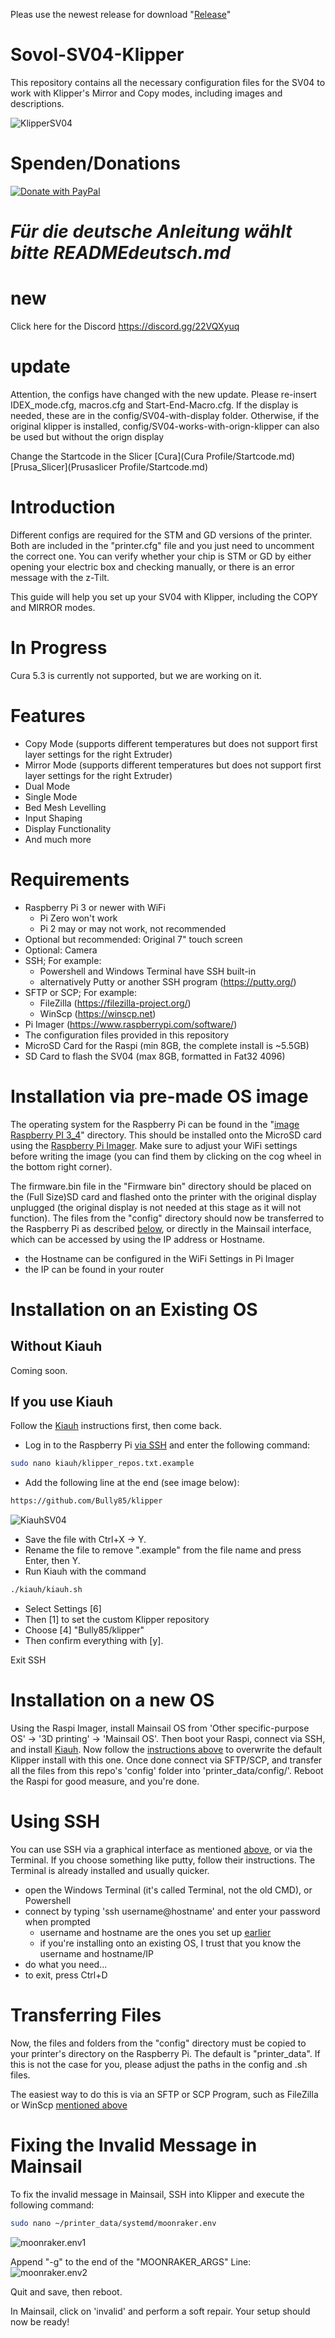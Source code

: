 Pleas use the newest release for download "[Release](https://github.com/Bully85/Sovol-SV04-Klipper/releases)"

# Sovol-SV04-Klipper
This repository contains all the necessary configuration files for the SV04 to work with Klipper's Mirror and Copy modes, including images and descriptions.

![KlipperSV04](docs/img/sv04klipper.png)

# Spenden/Donations

[![Donate with PayPal](https://raw.githubusercontent.com/stefan-niedermann/paypal-donate-button/master/paypal-donate-button.png)](https://www.paypal.com/donate/?hosted_button_id=L85ULXXQKALP6)

# _Für die deutsche Anleitung wählt bitte READMEdeutsch.md_

# new
Click here for the Discord https://discord.gg/22VQXyuq
# update
Attention, the configs have changed with the new update. Please re-insert IDEX_mode.cfg, macros.cfg and Start-End-Macro.cfg. If the display is needed, these are in the config/SV04-with-display folder. Otherwise, if the original klipper is installed, config/SV04-works-with-orign-klipper can also be used but without the orign display

Change the Startcode in the Slicer [Cura](Cura Profile/Startcode.md) [Prusa_Slicer](Prusaslicer Profile/Startcode.md)
# Introduction

Different configs are required for the STM and GD versions of the printer.
Both are included in the "printer.cfg" file and you just need to uncomment the correct one.
You can verify whether your chip is STM or GD by either opening your electric box and checking manually, or there is an error message with the z-Tilt.

This guide will help you set up your SV04 with Klipper, including the COPY and MIRROR modes.


# In Progress

Cura 5.3 is currently not supported, but we are working on it.


# Features

- Copy Mode (supports different temperatures but does not support first layer settings for the right Extruder)
- Mirror Mode (supports different temperatures but does not support first layer settings for the right Extruder)
- Dual Mode
- Single Mode
- Bed Mesh Levelling
- Input Shaping
- Display Functionality
- And much more


# Requirements

- Raspberry Pi 3 or newer with WiFi
    - Pi Zero won't work 
    - Pi 2 may or may not work, not recommended
- Optional but recommended: Original 7" touch screen
- Optional: Camera
- SSH; For example:
    - Powershell and Windows Terminal have SSH built-in
    - alternatively Putty or another SSH program (https://putty.org/)
- SFTP or SCP; For example:
    - FileZilla (https://filezilla-project.org/)
    - WinScp (https://winscp.net)
- Pi Imager (https://www.raspberrypi.com/software/)
- The configuration files provided in this repository
- MicroSD Card for the Raspi (min 8GB, the complete install is ~5.5GB)
- SD Card to flash the SV04 (max 8GB, formatted in Fat32 4096)


# Installation via pre-made OS image

The operating system for the Raspberry Pi can be found in the "[image Raspberry PI 3_4](https://drive.google.com/drive/folders/1rZepxzwUR5QTXRXcv5EBYin_gFiMcKVD)" directory. 
This should be installed onto the MicroSD card using the [Raspberry Pi Imager](https://www.raspberrypi.com/software/). 
Make sure to adjust your WiFi settings before writing the image (you can find them by clicking on the cog wheel in the bottom right corner). 

The firmware.bin file in the "Firmware bin" directory should be placed on the (Full Size)SD card and flashed onto the printer with the original display unplugged (the original display is not needed at this stage as it will not function). 
The files from the "config" directory should now be transferred to the Raspberry Pi as described [below](#transferring-files), or directly in the Mainsail interface, which can be accessed by using the IP address or Hostname.
- the Hostname can be configured in the WiFi Settings in Pi Imager 
- the IP can be found in your router


# Installation on an Existing OS

## Without Kiauh

Coming soon.

## If you use Kiauh
Follow the [Kiauh](https://github.com/th33xitus/kiauh) instructions first, then come back.

- Log in to the Raspberry Pi [via SSH](#using-ssh) and enter the following command:
```sh 
sudo nano kiauh/klipper_repos.txt.example
```

- Add the following line at the end (see image below):
```sh 
https://github.com/Bully85/klipper
```
![KiauhSV04](docs/img/klipper_repos.txt.PNG)

- Save the file with Ctrl+X -> Y. 
- Rename the file to remove ".example" from the file name and press Enter, then Y. 
- Run Kiauh with the command 
```sh 
./kiauh/kiauh.sh
```
- Select Settings [6] 
- Then [1] to set the custom Klipper repository
- Choose [4] "Bully85/klipper"
- Then confirm everything with [y].

Exit SSH


# Installation on a new OS 

Using the Raspi Imager, install Mainsail OS from 'Other specific-purpose OS' -> '3D printing' -> 'Mainsail OS'.
Then boot your Raspi, connect via SSH, and install [Kiauh](https://github.com/th33xitus/kiauh). 
Now follow the [instructions above](#if-you-use-kiauh) to overwrite the default Klipper install with this one.
Once done connect via SFTP/SCP, and transfer all the files from this repo's 'config' folder into 'printer_data/config/'.
Reboot the Raspi for good measure, and you're done.


# Using SSH

You can use SSH via a graphical interface as mentioned [above](#requirements), or via the Terminal.
If you choose something like putty, follow their instructions.
The Terminal is already installed and usually quicker.
- open the Windows Terminal (it's called Terminal, not the old CMD), or Powershell 
- connect by typing 'ssh username@hostname' and enter your password when prompted
    - username and hostname are the ones you set up [earlier](#installation-via-pre-made-os-image)
    - if you're installing onto an existing OS, I trust that you know the username and hostname/IP
- do what you need...
- to exit, press Ctrl+D


# Transferring Files 

Now, the files and folders from the "config" directory must be copied to your printer's directory on the Raspberry Pi. The default is "printer_data". 
If this is not the case for you, please adjust the paths in the config and .sh files. 

The easiest way to do this is via an SFTP or SCP Program, such as FileZilla or WinScp [mentioned above](#requirements)


# Fixing the Invalid Message in Mainsail

To fix the invalid message in Mainsail, SSH into Klipper and execute the following command:

```sh 
sudo nano ~/printer_data/systemd/moonraker.env
```
![moonraker.env1](docs/img/moonraker.env1.JPG)

Append "-g"  to the end of the "MOONRAKER_ARGS" Line: 
![moonraker.env2](docs/img/moonraker.env2.JPG)

Quit and save, then reboot. 

In Mainsail, click on 'invalid' and perform a soft repair. Your setup should now be ready!
